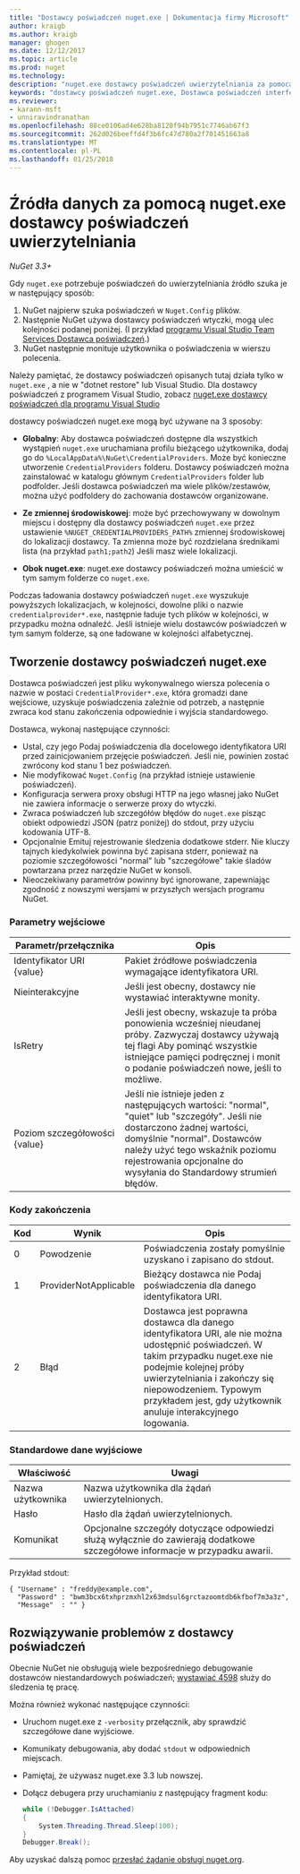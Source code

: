 ```yaml
---
title: "Dostawcy poświadczeń nuget.exe | Dokumentacja firmy Microsoft"
author: kraigb
ms.author: kraigb
manager: ghogen
ms.date: 12/12/2017
ms.topic: article
ms.prod: nuget
ms.technology: 
description: "nuget.exe dostawcy poświadczeń uwierzytelniania za pomocą źródło danych i są zaimplementowane jako zgodne z konwencjami określone elementy wykonywalne wiersza polecenia."
keywords: "dostawcy poświadczeń nuget.exe, Dostawca poświadczeń interfejsu API, uwierzytelniania za pomocą kanału informacyjnego, uwierzytelniania za pomocą galerii"
ms.reviewer:
- karann-msft
- unniravindranathan
ms.openlocfilehash: 88ce0106ad4e628ba8120f94b7951c7746ab67f3
ms.sourcegitcommit: 262d026beeffd4f3b6fc47d780a2f701451663a8
ms.translationtype: MT
ms.contentlocale: pl-PL
ms.lasthandoff: 01/25/2018
---
```

# <a name="authenticating-feeds-with-nugetexe-credential-providers"></a>Źródła danych za pomocą nuget.exe dostawcy poświadczeń uwierzytelniania

*NuGet 3.3+*

Gdy `nuget.exe` potrzebuje poświadczeń do uwierzytelniania źródło szuka je w następujący sposób:

1. NuGet najpierw szuka poświadczeń w `Nuget.Config` plików.
1. Następnie NuGet używa dostawcy poświadczeń wtyczki, mogą ulec kolejności podanej poniżej. (I przykład [programu Visual Studio Team Services Dostawca poświadczeń](https://www.visualstudio.com/docs/package/get-started/nuget/auth#vsts-credential-provider).)
1. NuGet następnie monituje użytkownika o poświadczenia w wierszu polecenia.

Należy pamiętać, że dostawcy poświadczeń opisanych tutaj działa tylko w `nuget.exe` , a nie w "dotnet restore" lub Visual Studio. Dla dostawcy poświadczeń z programem Visual Studio, zobacz [nuget.exe dostawcy poświadczeń dla programu Visual Studio](nuget-credential-providers-for-visual-studio.md)

dostawcy poświadczeń nuget.exe mogą być używane na 3 sposoby:

- **Globalny**: Aby dostawca poświadczeń dostępne dla wszystkich wystąpień `nuget.exe` uruchamiana profilu bieżącego użytkownika, dodaj go do `%LocalAppData%\NuGet\CredentialProviders`. Może być konieczne utworzenie `CredentialProviders` folderu. Dostawcy poświadczeń można zainstalować w katalogu głównym `CredentialProviders` folder lub podfolder. Jeśli dostawca poświadczeń ma wiele plików/zestawów, można użyć podfoldery do zachowania dostawców organizowane.

- **Ze zmiennej środowiskowej**: może być przechowywany w dowolnym miejscu i dostępny dla dostawcy poświadczeń `nuget.exe` przez ustawienie `%NUGET_CREDENTIALPROVIDERS_PATH%` zmiennej środowiskowej do lokalizacji dostawcy. Ta zmienna może być rozdzielana średnikami lista (na przykład `path1;path2`) Jeśli masz wiele lokalizacji.

- **Obok nuget.exe**: nuget.exe dostawcy poświadczeń można umieścić w tym samym folderze co `nuget.exe`.

Podczas ładowania dostawcy poświadczeń `nuget.exe` wyszukuje powyższych lokalizacjach, w kolejności, dowolne pliki o nazwie `credentialprovider*.exe`, następnie ładuje tych plików w kolejności, w przypadku można odnaleźć. Jeśli istnieje wielu dostawców poświadczeń w tym samym folderze, są one ładowane w kolejności alfabetycznej.

## <a name="creating-a-nugetexe-credential-provider"></a>Tworzenie dostawcy poświadczeń nuget.exe

Dostawca poświadczeń jest pliku wykonywalnego wiersza polecenia o nazwie w postaci `CredentialProvider*.exe`, która gromadzi dane wejściowe, uzyskuje poświadczenia zależnie od potrzeb, a następnie zwraca kod stanu zakończenia odpowiednie i wyjścia standardowego.

Dostawca, wykonaj następujące czynności:

- Ustal, czy jego Podaj poświadczenia dla docelowego identyfikatora URI przed zainicjowaniem przejęcie poświadczeń. Jeśli nie, powinien zostać zwrócony kod stanu 1 bez poświadczeń.
- Nie modyfikować `Nuget.Config` (na przykład istnieje ustawienie poświadczeń).
- Konfiguracja serwera proxy obsługi HTTP na jego własnej jako NuGet nie zawiera informacje o serwerze proxy do wtyczki.
- Zwraca poświadczeń lub szczegółów błędów do `nuget.exe` pisząc obiekt odpowiedzi JSON (patrz poniżej) do stdout, przy użyciu kodowania UTF-8.
- Opcjonalnie Emituj rejestrowanie śledzenia dodatkowe stderr. Nie kluczy tajnych kiedykolwiek powinna być zapisana stderr, ponieważ na poziomie szczegółowości "normal" lub "szczegółowe" takie śladów powtarzana przez narzędzie NuGet w konsoli.
- Nieoczekiwany parametrów powinny być ignorowane, zapewniając zgodność z nowszymi wersjami w przyszłych wersjach programu NuGet.

### <a name="input-parameters"></a>Parametry wejściowe

| Parametr/przełącznika |Opis|
|----------------|-----------|
| Identyfikator URI {value} | Pakiet źródłowe poświadczenia wymagające identyfikatora URI.|
| Nieinterakcyjne | Jeśli jest obecny, dostawcy nie wystawiać interaktywne monity. |
| IsRetry | Jeśli jest obecny, wskazuje ta próba ponowienia wcześniej nieudanej próby. Zazwyczaj dostawcy używają tej flagi Aby pominąć wszystkie istniejące pamięci podręcznej i monit o podanie poświadczeń nowe, jeśli to możliwe.|
| Poziom szczegółowości {value} | Jeśli nie istnieje jeden z następujących wartości: "normal", "quiet" lub "szczegóły". Jeśli nie dostarczono żadnej wartości, domyślnie "normal". Dostawców należy użyć tego wskaźnik poziomu rejestrowania opcjonalne do wysyłania do Standardowy strumień błędów. |

### <a name="exit-codes"></a>Kody zakończenia

| Kod |Wynik | Opis |
|----------------|-----------|-----------|
| 0 | Powodzenie | Poświadczenia zostały pomyślnie uzyskano i zapisano do stdout.|
| 1 | ProviderNotApplicable | Bieżący dostawca nie Podaj poświadczenia dla danego identyfikatora URI.|
| 2 | Błąd | Dostawca jest poprawna dostawca dla danego identyfikatora URI, ale nie można udostępnić poświadczeń. W takim przypadku nuget.exe nie podejmie kolejnej próby uwierzytelniania i zakończy się niepowodzeniem. Typowym przykładem jest, gdy użytkownik anuluje interakcyjnego logowania. |

### <a name="standard-output"></a>Standardowe dane wyjściowe

| Właściwość |Uwagi|
|----------------|-----------|
| Nazwa użytkownika | Nazwa użytkownika dla żądań uwierzytelnionych.|
| Hasło | Hasło dla żądań uwierzytelnionych.|
| Komunikat | Opcjonalne szczegóły dotyczące odpowiedzi służą wyłącznie do zawierają dodatkowe szczegółowe informacje w przypadku awarii. |

Przykład stdout:

    { "Username" : "freddy@example.com",
      "Password" : "bwm3bcx6txhprzmxhl2x63mdsul6grctazoomtdb6kfbof7m3a3z",
      "Message"  : "" }

## <a name="troubleshooting-a-credential-provider"></a>Rozwiązywanie problemów z dostawcy poświadczeń

Obecnie NuGet nie obsługują wiele bezpośredniego debugowanie dostawców niestandardowych poświadczeń; [wystawiać 4598](https://github.com/NuGet/Home/issues/4598) służy do śledzenia tę pracę.

Można również wykonać następujące czynności:

- Uruchom nuget.exe z `-verbosity` przełącznik, aby sprawdzić szczegółowe dane wyjściowe.
- Komunikaty debugowania, aby dodać `stdout` w odpowiednich miejscach.
- Pamiętaj, że używasz nuget.exe 3.3 lub nowszej.
- Dołącz debugera przy uruchamianiu z następujący fragment kodu:

    ```cs
    while (!Debugger.IsAttached)
    {
        System.Threading.Thread.Sleep(100);
    }
    Debugger.Break();
    ```

Aby uzyskać dalszą pomoc [przesłać żądanie obsługi nuget.org](https://www.nuget.org/policies/Contact).
